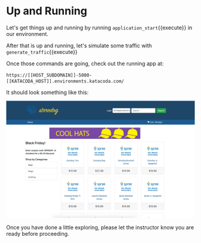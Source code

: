 # Up and Running

Let's get things up and running by running `application_start`{{execute}} in our environment.

After that is up and running, let's simulate some traffic with `generate_traffic`{{execute}}

Once those commands are going, check out the running app at:

    https://[[HOST_SUBDOMAIN]]-5000-[[KATACODA_HOST]].environments.katacoda.com/

It should look something like this:

![storedog](https://raw.githubusercontent.com/DataDog/ecommerce-workshop/master/images/storedog.png)

Once you have done a little exploring, please let the instructor know you are ready before proceeding.
